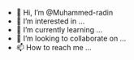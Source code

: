 - 👋 Hi, I’m @Muhammed-radin
- 👀 I’m interested in ...
- 🌱 I’m currently learning ...
- 💞️ I’m looking to collaborate on ...
- 📫 How to reach me ...

<!---
Muhammed-radin/Muhammed-radin is a ✨ special ✨ repository because its `README.md` (this file) appears on your GitHub profile.
You can click the Preview link to take a look at your changes.
--->
